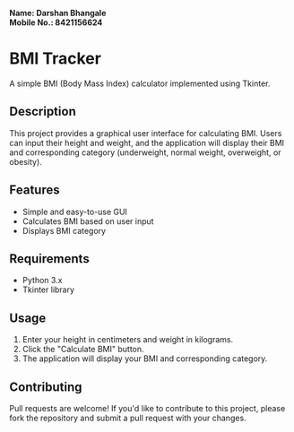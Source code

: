 **Name: Darshan Bhangale**      
**Mobile No.: 8421156624**



# BMI Tracker

A simple BMI (Body Mass Index) calculator implemented using Tkinter.

## Description

This project provides a graphical user interface for calculating BMI. Users can input their height and weight, and the application will display their BMI and corresponding category (underweight, normal weight, overweight, or obesity).

## Features

* Simple and easy-to-use GUI
* Calculates BMI based on user input
* Displays BMI category

## Requirements

* Python 3.x
* Tkinter library

## Usage

1. Enter your height in centimeters and weight in kilograms.
2. Click the "Calculate BMI" button.
3. The application will display your BMI and corresponding category.

## Contributing

Pull requests are welcome! If you'd like to contribute to this project, please fork the repository and submit a pull request with your changes.
